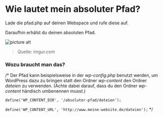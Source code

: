 # Wie lautet mein absoluter Pfad?

Lade die pfad.php auf deinen Webspace und rufe diese auf. 

Daraufhin erhälst du deinen absoluten Pfad.

![picture alt](http://i.giphy.com/XG6yirnUOL744.gif "Quelle: imgur.com")
> Quelle: imgur.com


### Wozu braucht man das?

/* Der Pfad kann beispielsweise in der _wp-config.php_ benutzt werden, um WordPress dazu zu bringen statt den Ordner _wp-content_ den Ordner _dateien_ zu verwenden. (Achte dabei darauf, dass du den Ordner _wp-content_ händisch umbenennen musst.)

`define('WP_CONTENT_DIR', '/absoluter-pfad/dateien');`

`define('WP_CONTENT_URL', 'http://www.meine-website.de/dateien');` */

